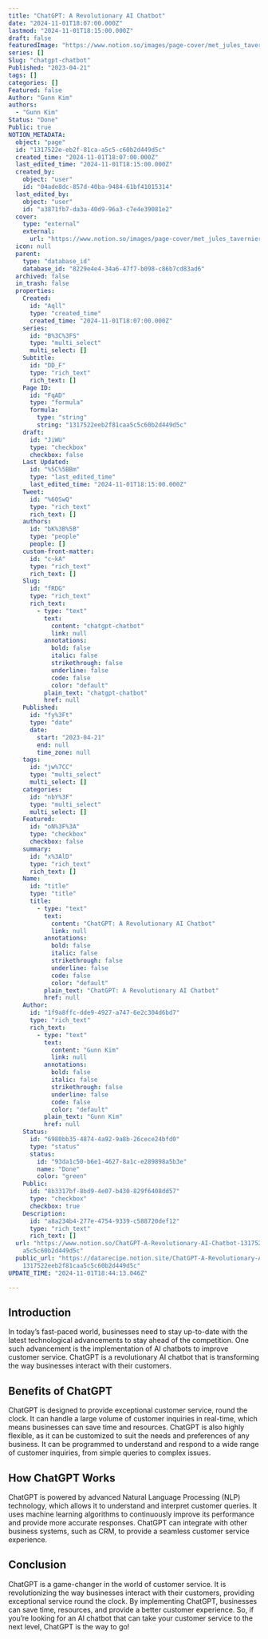 ```yaml
---
title: "ChatGPT: A Revolutionary AI Chatbot"
date: "2024-11-01T18:07:00.000Z"
lastmod: "2024-11-01T18:15:00.000Z"
draft: false
featuredImage: "https://www.notion.so/images/page-cover/met_jules_tavernier_1878.jpg"
series: []
Slug: "chatgpt-chatbot"
Published: "2023-04-21"
tags: []
categories: []
Featured: false
Author: "Gunn Kim"
authors:
  - "Gunn Kim"
Status: "Done"
Public: true
NOTION_METADATA:
  object: "page"
  id: "1317522e-eb2f-81ca-a5c5-c60b2d449d5c"
  created_time: "2024-11-01T18:07:00.000Z"
  last_edited_time: "2024-11-01T18:15:00.000Z"
  created_by:
    object: "user"
    id: "04ade8dc-857d-40ba-9484-61bf41015314"
  last_edited_by:
    object: "user"
    id: "a3871fb7-da3a-40d9-96a3-c7e4e39081e2"
  cover:
    type: "external"
    external:
      url: "https://www.notion.so/images/page-cover/met_jules_tavernier_1878.jpg"
  icon: null
  parent:
    type: "database_id"
    database_id: "8229e4e4-34a6-47f7-b098-c86b7cd83ad6"
  archived: false
  in_trash: false
  properties:
    Created:
      id: "Aqll"
      type: "created_time"
      created_time: "2024-11-01T18:07:00.000Z"
    series:
      id: "B%3C%3FS"
      type: "multi_select"
      multi_select: []
    Subtitle:
      id: "DD_F"
      type: "rich_text"
      rich_text: []
    Page ID:
      id: "FqAD"
      type: "formula"
      formula:
        type: "string"
        string: "1317522eeb2f81caa5c5c60b2d449d5c"
    draft:
      id: "JiWU"
      type: "checkbox"
      checkbox: false
    Last Updated:
      id: "%5C%5BBm"
      type: "last_edited_time"
      last_edited_time: "2024-11-01T18:15:00.000Z"
    Tweet:
      id: "%60SwQ"
      type: "rich_text"
      rich_text: []
    authors:
      id: "bK%3B%5B"
      type: "people"
      people: []
    custom-front-matter:
      id: "c~kA"
      type: "rich_text"
      rich_text: []
    Slug:
      id: "fRDG"
      type: "rich_text"
      rich_text:
        - type: "text"
          text:
            content: "chatgpt-chatbot"
            link: null
          annotations:
            bold: false
            italic: false
            strikethrough: false
            underline: false
            code: false
            color: "default"
          plain_text: "chatgpt-chatbot"
          href: null
    Published:
      id: "fy%3Ft"
      type: "date"
      date:
        start: "2023-04-21"
        end: null
        time_zone: null
    tags:
      id: "jw%7CC"
      type: "multi_select"
      multi_select: []
    categories:
      id: "nbY%3F"
      type: "multi_select"
      multi_select: []
    Featured:
      id: "oN%3F%3A"
      type: "checkbox"
      checkbox: false
    summary:
      id: "x%3AlD"
      type: "rich_text"
      rich_text: []
    Name:
      id: "title"
      type: "title"
      title:
        - type: "text"
          text:
            content: "ChatGPT: A Revolutionary AI Chatbot"
            link: null
          annotations:
            bold: false
            italic: false
            strikethrough: false
            underline: false
            code: false
            color: "default"
          plain_text: "ChatGPT: A Revolutionary AI Chatbot"
          href: null
    Author:
      id: "1f9a8ffc-dde9-4927-a747-6e2c304d6bd7"
      type: "rich_text"
      rich_text:
        - type: "text"
          text:
            content: "Gunn Kim"
            link: null
          annotations:
            bold: false
            italic: false
            strikethrough: false
            underline: false
            code: false
            color: "default"
          plain_text: "Gunn Kim"
          href: null
    Status:
      id: "6980bb35-4874-4a92-9a8b-26cece24bfd0"
      type: "status"
      status:
        id: "93da1c50-b6e1-4627-8a1c-e289898a5b3e"
        name: "Done"
        color: "green"
    Public:
      id: "8b3317bf-8bd9-4e07-b430-829f6408dd57"
      type: "checkbox"
      checkbox: true
    Description:
      id: "a8a234b4-277e-4754-9339-c588720def12"
      type: "rich_text"
      rich_text: []
  url: "https://www.notion.so/ChatGPT-A-Revolutionary-AI-Chatbot-1317522eeb2f81ca\
    a5c5c60b2d449d5c"
  public_url: "https://datarecipe.notion.site/ChatGPT-A-Revolutionary-AI-Chatbot-\
    1317522eeb2f81caa5c5c60b2d449d5c"
UPDATE_TIME: "2024-11-01T18:44:13.046Z"

---
```



## Introduction


In today’s fast-paced world, businesses need to stay up-to-date with the latest technological advancements to stay ahead of the competition. One such advancement is the implementation of AI chatbots to improve customer service. ChatGPT is a revolutionary AI chatbot that is transforming the way businesses interact with their customers.


## Benefits of ChatGPT


ChatGPT is designed to provide exceptional customer service, round the clock. It can handle a large volume of customer inquiries in real-time, which means businesses can save time and resources. ChatGPT is also highly flexible, as it can be customized to suit the needs and preferences of any business. It can be programmed to understand and respond to a wide range of customer inquiries, from simple queries to complex issues.


## How ChatGPT Works


ChatGPT is powered by advanced Natural Language Processing (NLP) technology, which allows it to understand and interpret customer queries. It uses machine learning algorithms to continuously improve its performance and provide more accurate responses. ChatGPT can integrate with other business systems, such as CRM, to provide a seamless customer service experience.


## Conclusion


ChatGPT is a game-changer in the world of customer service. It is revolutionizing the way businesses interact with their customers, providing exceptional service round the clock. By implementing ChatGPT, businesses can save time, resources, and provide a better customer experience. So, if you’re looking for an AI chatbot that can take your customer service to the next level, ChatGPT is the way to go!

